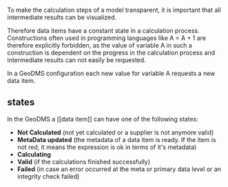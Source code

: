 To make the calculation steps of a model transparent, it is important that all intermediate results can be visualized.

Therefore data items have a constant state in a calculation process. Constructions often used in programming languages like A = A + 1 are therefore explicitly forbidden, as the value of variable A in such a construction is dependent on the progress in the calculation process and intermediate results can not easily be requested.

In a GeoDMS configuration each new value for variable A requests a new data item.

## states

In the GeoDMS a [[data item]] can have one of the following states:

-   **Not Calculated** (not yet calculated or a supplier is not anymore valid)
-   **MetaData updated** (the metadata of a data item is ready. If the item is not red, it means the expression is ok in terms of it's metadata)
-   **Calculating**
-   **Valid** (if the calculations finished successfully)
-   **Failed** (in case an error occurred at the meta or primary data level or an integrity check failed)